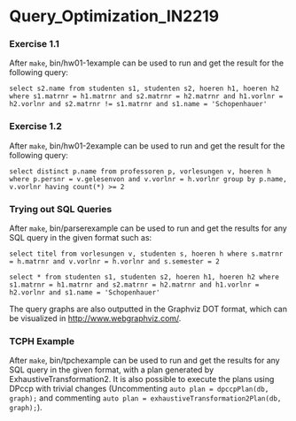 # Query_Optimization_IN2219

### Exercise 1.1
After `make`, bin/hw01-1example can be used to run and get the result for the following query:

`select s2.name from studenten s1, studenten s2, hoeren h1, hoeren h2 where s1.matrnr = h1.matrnr and s2.matrnr = h2.matrnr and h1.vorlnr = h2.vorlnr and s2.matrnr != s1.matrnr and s1.name = 'Schopenhauer' `

### Exercise 1.2
After `make`, bin/hw01-2example can be used to run and get the result for the following query:

`select distinct p.name from professoren p, vorlesungen v, hoeren h where p.persnr = v.gelesenvon and v.vorlnr = h.vorlnr group by p.name, v.vorlnr having count(*) >= 2`

### Trying out SQL Queries
After `make`, bin/parserexample can be used to run and get the results for any SQL query in the given format such as:

`select titel from vorlesungen v, studenten s, hoeren h where s.matrnr = h.matrnr and v.vorlnr = h.vorlnr and s.semester = 2`

`select * from studenten s1, studenten s2, hoeren h1, hoeren h2 where s1.matrnr = h1.matrnr and s2.matrnr = h2.matrnr and h1.vorlnr = h2.vorlnr and s1.name = 'Schopenhauer'`

The query graphs are also outputted in the Graphviz DOT format, which can be visualized in <http://www.webgraphviz.com/>.

### TCPH Example
After `make`, bin/tpchexample can be used to run and get the results for any SQL query in the given format, with a plan generated by ExhaustiveTransformation2. It is also possible to execute the plans using DPccp with trivial changes (Uncommenting `auto plan = dpccpPlan(db, graph);` and commenting `auto plan = exhaustiveTransformation2Plan(db, graph);`).